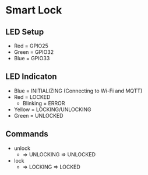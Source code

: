 # Smart Lock

## LED Setup
- Red = GPIO25
- Green = GPIO32
- Blue = GPIO33

## LED Indicaton
- Blue = INITIALIZING (Connecting to Wi-Fi and MQTT)
- Red = LOCKED
    - Blinking = ERROR
- Yellow = LOCKING/UNLOCKING
- Green = UNLOCKED

## Commands
- unlock
    - => UNLOCKING => UNLOCKED
- lock
    - => LOCKING => LOCKED
